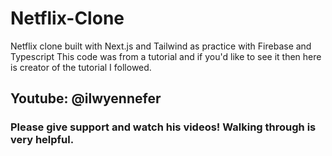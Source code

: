 # Netflix-Clone
Netflix clone built with Next.js and Tailwind as practice with Firebase and Typescript
This code was from a tutorial and if you'd like to see it then here is creator of the tutorial I followed.

## Youtube: @ilwyennefer
### Please give support and watch his videos! Walking through is very helpful.

